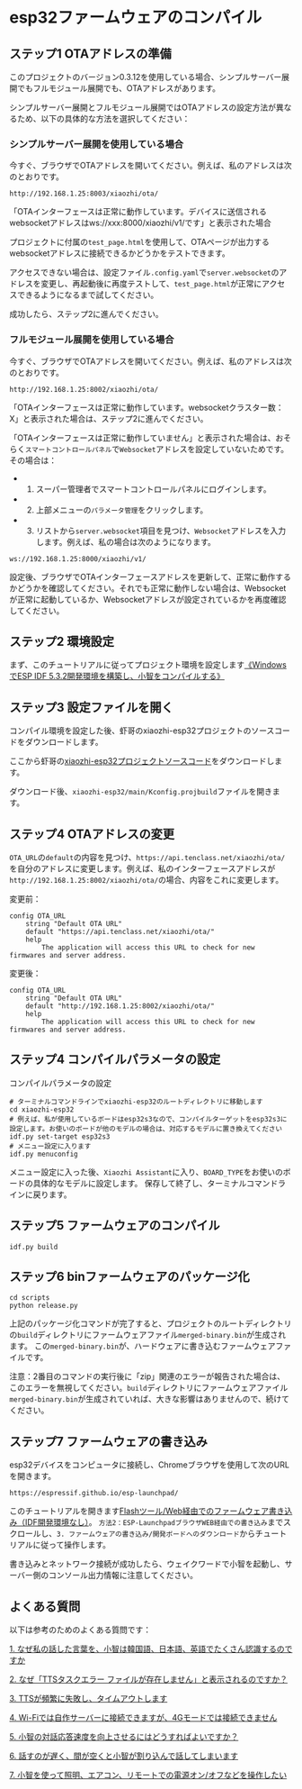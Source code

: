 # esp32ファームウェアのコンパイル

## ステップ1 OTAアドレスの準備

このプロジェクトのバージョン0.3.12を使用している場合、シンプルサーバー展開でもフルモジュール展開でも、OTAアドレスがあります。

シンプルサーバー展開とフルモジュール展開ではOTAアドレスの設定方法が異なるため、以下の具体的な方法を選択してください：

### シンプルサーバー展開を使用している場合
今すぐ、ブラウザでOTAアドレスを開いてください。例えば、私のアドレスは次のとおりです。
```
http://192.168.1.25:8003/xiaozhi/ota/
```
「OTAインターフェースは正常に動作しています。デバイスに送信されるwebsocketアドレスはws://xxx:8000/xiaozhi/v1/です」と表示された場合

プロジェクトに付属の`test_page.html`を使用して、OTAページが出力するwebsocketアドレスに接続できるかどうかをテストできます。

アクセスできない場合は、設定ファイル`.config.yaml`で`server.websocket`のアドレスを変更し、再起動後に再度テストして、`test_page.html`が正常にアクセスできるようになるまで試してください。

成功したら、ステップ2に進んでください。

### フルモジュール展開を使用している場合
今すぐ、ブラウザでOTAアドレスを開いてください。例えば、私のアドレスは次のとおりです。
```
http://192.168.1.25:8002/xiaozhi/ota/
```

「OTAインターフェースは正常に動作しています。websocketクラスター数：X」と表示された場合は、ステップ2に進んでください。

「OTAインターフェースは正常に動作していません」と表示された場合は、おそらく`スマートコントロールパネル`で`Websocket`アドレスを設定していないためです。その場合は：

- 1. スーパー管理者でスマートコントロールパネルにログインします。

- 2. 上部メニューの`パラメータ管理`をクリックします。

- 3. リストから`server.websocket`項目を見つけ、`Websocket`アドレスを入力します。例えば、私の場合は次のようになります。

```
ws://192.168.1.25:8000/xiaozhi/v1/
```

設定後、ブラウザでOTAインターフェースアドレスを更新して、正常に動作するかどうかを確認してください。それでも正常に動作しない場合は、Websocketが正常に起動しているか、Websocketアドレスが設定されているかを再度確認してください。

## ステップ2 環境設定
まず、このチュートリアルに従ってプロジェクト環境を設定します[《WindowsでESP IDF 5.3.2開発環境を構築し、小智をコンパイルする》](https://icnynnzcwou8.feishu.cn/wiki/JEYDwTTALi5s2zkGlFGcDiRknXf)

## ステップ3 設定ファイルを開く
コンパイル環境を設定した後、虾哥のxiaozhi-esp32プロジェクトのソースコードをダウンロードします。

ここから虾哥の[xiaozhi-esp32プロジェクトソースコード](https://github.com/78/xiaozhi-esp32)をダウンロードします。

ダウンロード後、`xiaozhi-esp32/main/Kconfig.projbuild`ファイルを開きます。

## ステップ4 OTAアドレスの変更

`OTA_URL`の`default`の内容を見つけ、`https://api.tenclass.net/xiaozhi/ota/`を自分のアドレスに変更します。例えば、私のインターフェースアドレスが`http://192.168.1.25:8002/xiaozhi/ota/`の場合、内容をこれに変更します。

変更前：
```
config OTA_URL
    string "Default OTA URL"
    default "https://api.tenclass.net/xiaozhi/ota/"
    help
        The application will access this URL to check for new firmwares and server address.
```
変更後：
```
config OTA_URL
    string "Default OTA URL"
    default "http://192.168.1.25:8002/xiaozhi/ota/"
    help
        The application will access this URL to check for new firmwares and server address.
```

## ステップ4 コンパイルパラメータの設定

コンパイルパラメータの設定

```
# ターミナルコマンドラインでxiaozhi-esp32のルートディレクトリに移動します
cd xiaozhi-esp32
# 例えば、私が使用しているボードはesp32s3なので、コンパイルターゲットをesp32s3に設定します。お使いのボードが他のモデルの場合は、対応するモデルに置き換えてください
idf.py set-target esp32s3
# メニュー設定に入ります
idf.py menuconfig
```

メニュー設定に入った後、`Xiaozhi Assistant`に入り、`BOARD_TYPE`をお使いのボードの具体的なモデルに設定します。
保存して終了し、ターミナルコマンドラインに戻ります。

## ステップ5 ファームウェアのコンパイル

```
idf.py build
```

## ステップ6 binファームウェアのパッケージ化

```
cd scripts
python release.py
```

上記のパッケージ化コマンドが完了すると、プロジェクトのルートディレクトリの`build`ディレクトリにファームウェアファイル`merged-binary.bin`が生成されます。
この`merged-binary.bin`が、ハードウェアに書き込むファームウェアファイルです。

注意：2番目のコマンドの実行後に「zip」関連のエラーが報告された場合は、このエラーを無視してください。`build`ディレクトリにファームウェアファイル`merged-binary.bin`が生成されていれば、大きな影響はありませんので、続けてください。

## ステップ7 ファームウェアの書き込み
   esp32デバイスをコンピュータに接続し、Chromeブラウザを使用して次のURLを開きます。

```
https://espressif.github.io/esp-launchpad/
```

このチュートリアルを開きます[Flashツール/Web経由でのファームウェア書き込み（IDF開発環境なし）](https://ccnphfhqs21z.feishu.cn/wiki/Zpz4wXBtdimBrLk25WdcXzxcnNS)。
`方法2：ESP-LaunchpadブラウザWEB経由での書き込み`までスクロールし、`3. ファームウェアの書き込み/開発ボードへのダウンロード`からチュートリアルに従って操作します。

書き込みとネットワーク接続が成功したら、ウェイクワードで小智を起動し、サーバー側のコンソール出力情報に注意してください。

## よくある質問
以下は参考のためのよくある質問です：

[1. なぜ私の話した言葉を、小智は韓国語、日本語、英語でたくさん認識するのですか](./FAQ.md)

[2. なぜ「TTSタスクエラー ファイルが存在しません」と表示されるのですか？](./FAQ.md)

[3. TTSが頻繁に失敗し、タイムアウトします](./FAQ.md)

[4. Wi-Fiでは自作サーバーに接続できますが、4Gモードでは接続できません](./FAQ.md)

[5. 小智の対話応答速度を向上させるにはどうすればよいですか？](./FAQ.md)

[6. 話すのが遅く、間が空くと小智が割り込んで話してしまいます](./FAQ.md)

[7. 小智を使って照明、エアコン、リモートでの電源オン/オフなどを操作したい](./FAQ.md)
